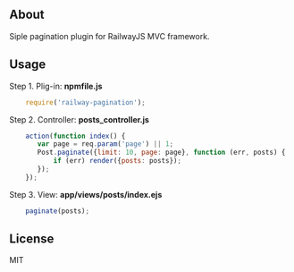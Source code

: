 ## About

Siple pagination plugin for RailwayJS MVC framework.

## Usage

Step 1. Plig-in: **npmfile.js**

```javascript
    require('railway-pagination');
```

Step 2. Controller: **posts_controller.js**

```javascript
    action(function index() {
       var page = req.param('page') || 1;
       Post.paginate({limit: 10, page: page}, function (err, posts) {
           if (err) render({posts: posts});
       });
    });
```

Step 3. View: **app/views/posts/index.ejs**

```javascript
    paginate(posts);
```

## License

MIT
